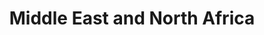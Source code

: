---
layout: regionpage
title: Middle East and North Africa
identifier: middle_east_and_north_africa
---